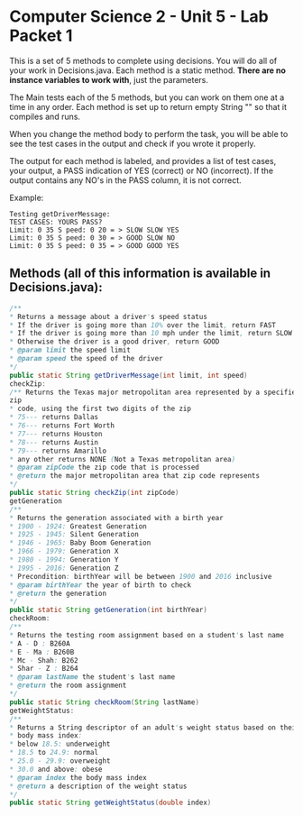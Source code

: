 # Computer Science 2 - Unit 5 - Lab Packet 1

This is a set of 5 methods to complete using decisions. You will do all of
your work in Decisions.java. Each method is a static method. **There are
no instance variables to work with**, just the parameters.

The Main tests each of the 5 methods, but you can work on them one at a
time in any order. Each method is set up to return empty String "" so that it
compiles and runs.

When you change the method body to perform the task, you will be able to see the test
cases in the output and check if you
wrote it properly.

The output for each method is labeled, and provides a list of test cases,
your output, a PASS indication of YES (correct) or NO (incorrect). If the
output contains any NO's in the PASS column, it is not correct.

Example:
```
Testing getDriverMessage:
TEST CASES: YOURS PASS?
Limit: 0 35 S peed: 0 20 = > SLOW SLOW YES
Limit: 0 35 S peed: 0 30 = > GOOD SLOW NO
Limit: 0 35 S peed: 0 35 = > GOOD GOOD YES
```

## Methods (all of this information is available in Decisions.java):

```java
/**
* Returns a message about a driver's speed status
* If the driver is going more than 10% over the limit, return FAST
* If the driver is going more than 10 mph under the limit, return SLOW
* Otherwise the driver is a good driver, return GOOD
* @param limit the speed limit
* @param speed the speed of the driver
*/
public static String getDriverMessage(int limit, int speed)
checkZip:
/** Returns the Texas major metropolitan area represented by a specified
zip
* code, using the first two digits of the zip
* 75--- returns Dallas
* 76--- returns Fort Worth
* 77--- returns Houston
* 78--- returns Austin
* 79--- returns Amarillo
* any other returns NONE (Not a Texas metropolitan area)
* @param zipCode the zip code that is processed
* @return the major metropolitan area that zip code represents
*/
public static String checkZip(int zipCode)
getGeneration
/**
* Returns the generation associated with a birth year
* 1900 - 1924: Greatest Generation
* 1925 - 1945: Silent Generation
* 1946 - 1965: Baby Boom Generation
* 1966 - 1979: Generation X
* 1980 - 1994: Generation Y
* 1995 - 2016: Generation Z
* Precondition: birthYear will be between 1900 and 2016 inclusive
* @param birthYear the year of birth to check
* @return the generation
*/
public static String getGeneration(int birthYear)
checkRoom:
/**
* Returns the testing room assignment based on a student's last name
* A - D : B260A
* E - Ma : B260B
* Mc - Shah: B262
* Shar - Z : B264
* @param lastName the student's last name
* @return the room assignment
*/
public static String checkRoom(String lastName)
getWeightStatus:
/**
* Returns a String descriptor of an adult's weight status based on their
* body mass index:
* below 18.5: underweight
* 18.5 to 24.9: normal
* 25.0 - 29.9: overweight
* 30.0 and above: obese
* @param index the body mass index
* @return a description of the weight status
*/
public static String getWeightStatus(double index)
```